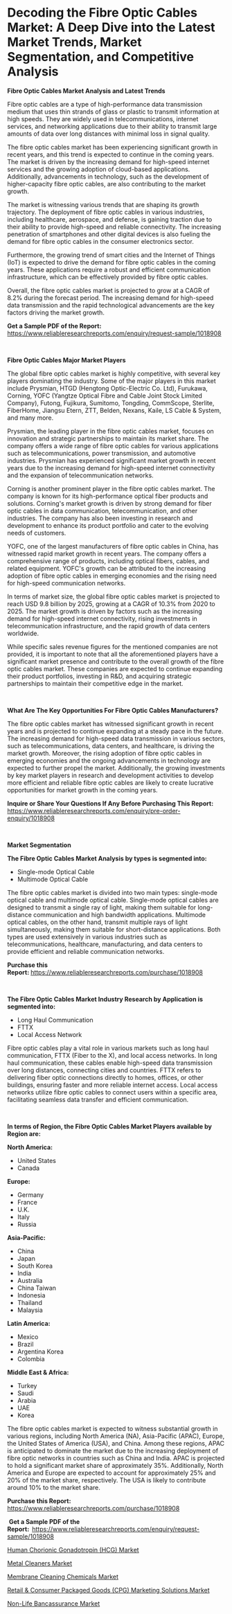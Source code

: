<p><h1>Decoding the Fibre Optic Cables Market: A Deep Dive into the Latest Market Trends, Market Segmentation, and Competitive Analysis</h1></p><p><strong>Fibre Optic Cables Market Analysis and Latest Trends</strong></p>
<p><p>Fibre optic cables are a type of high-performance data transmission medium that uses thin strands of glass or plastic to transmit information at high speeds. They are widely used in telecommunications, internet services, and networking applications due to their ability to transmit large amounts of data over long distances with minimal loss in signal quality.</p><p>The fibre optic cables market has been experiencing significant growth in recent years, and this trend is expected to continue in the coming years. The market is driven by the increasing demand for high-speed internet services and the growing adoption of cloud-based applications. Additionally, advancements in technology, such as the development of higher-capacity fibre optic cables, are also contributing to the market growth.</p><p>The market is witnessing various trends that are shaping its growth trajectory. The deployment of fibre optic cables in various industries, including healthcare, aerospace, and defense, is gaining traction due to their ability to provide high-speed and reliable connectivity. The increasing penetration of smartphones and other digital devices is also fueling the demand for fibre optic cables in the consumer electronics sector.</p><p>Furthermore, the growing trend of smart cities and the Internet of Things (IoT) is expected to drive the demand for fibre optic cables in the coming years. These applications require a robust and efficient communication infrastructure, which can be effectively provided by fibre optic cables.</p><p>Overall, the fibre optic cables market is projected to grow at a CAGR of 8.2% during the forecast period. The increasing demand for high-speed data transmission and the rapid technological advancements are the key factors driving the market growth.</p></p>
<p><strong>Get a Sample PDF of the Report:&nbsp;</strong> <a href="https://www.reliableresearchreports.com/enquiry/request-sample/1018908">https://www.reliableresearchreports.com/enquiry/request-sample/1018908</a></p>
<p>&nbsp;</p>
<p><strong>Fibre Optic Cables Major Market Players</strong></p>
<p><p>The global fibre optic cables market is highly competitive, with several key players dominating the industry. Some of the major players in this market include Prysmian, HTGD (Hengtong Optic-Electric Co. Ltd), Furukawa, Corning, YOFC (Yangtze Optical Fibre and Cable Joint Stock Limited Company), Futong, Fujikura, Sumitomo, Tongding, CommScope, Sterlite, FiberHome, Jiangsu Etern, ZTT, Belden, Nexans, Kaile, LS Cable & System, and many more.</p><p>Prysmian, the leading player in the fibre optic cables market, focuses on innovation and strategic partnerships to maintain its market share. The company offers a wide range of fibre optic cables for various applications such as telecommunications, power transmission, and automotive industries. Prysmian has experienced significant market growth in recent years due to the increasing demand for high-speed internet connectivity and the expansion of telecommunication networks.</p><p>Corning is another prominent player in the fibre optic cables market. The company is known for its high-performance optical fiber products and solutions. Corning's market growth is driven by strong demand for fiber optic cables in data communication, telecommunication, and other industries. The company has also been investing in research and development to enhance its product portfolio and cater to the evolving needs of customers.</p><p>YOFC, one of the largest manufacturers of fibre optic cables in China, has witnessed rapid market growth in recent years. The company offers a comprehensive range of products, including optical fibers, cables, and related equipment. YOFC's growth can be attributed to the increasing adoption of fibre optic cables in emerging economies and the rising need for high-speed communication networks.</p><p>In terms of market size, the global fibre optic cables market is projected to reach USD 9.8 billion by 2025, growing at a CAGR of 10.3% from 2020 to 2025. The market growth is driven by factors such as the increasing demand for high-speed internet connectivity, rising investments in telecommunication infrastructure, and the rapid growth of data centers worldwide.</p><p>While specific sales revenue figures for the mentioned companies are not provided, it is important to note that all the aforementioned players have a significant market presence and contribute to the overall growth of the fibre optic cables market. These companies are expected to continue expanding their product portfolios, investing in R&D, and acquiring strategic partnerships to maintain their competitive edge in the market.</p></p>
<p>&nbsp;</p>
<p><strong>What Are The Key Opportunities For Fibre Optic Cables Manufacturers?</strong></p>
<p><p>The fibre optic cables market has witnessed significant growth in recent years and is projected to continue expanding at a steady pace in the future. The increasing demand for high-speed data transmission in various sectors, such as telecommunications, data centers, and healthcare, is driving the market growth. Moreover, the rising adoption of fibre optic cables in emerging economies and the ongoing advancements in technology are expected to further propel the market. Additionally, the growing investments by key market players in research and development activities to develop more efficient and reliable fibre optic cables are likely to create lucrative opportunities for market growth in the coming years.</p></p>
<p><strong>Inquire or Share Your Questions If Any Before Purchasing This Report:</strong> <a href="https://www.reliableresearchreports.com/enquiry/pre-order-enquiry/1018908">https://www.reliableresearchreports.com/enquiry/pre-order-enquiry/1018908</a></p>
<p>&nbsp;</p>
<p><strong>Market Segmentation</strong></p>
<p><strong>The Fibre Optic Cables Market Analysis by types is segmented into:</strong></p>
<p><ul><li>Single-mode Optical Cable</li><li>Multimode Optical Cable</li></ul></p>
<p><p>The fibre optic cables market is divided into two main types: single-mode optical cable and multimode optical cable. Single-mode optical cables are designed to transmit a single ray of light, making them suitable for long-distance communication and high bandwidth applications. Multimode optical cables, on the other hand, transmit multiple rays of light simultaneously, making them suitable for short-distance applications. Both types are used extensively in various industries such as telecommunications, healthcare, manufacturing, and data centers to provide efficient and reliable communication networks.</p></p>
<p><strong>Purchase this Report:&nbsp;</strong><a href="https://www.reliableresearchreports.com/purchase/1018908">https://www.reliableresearchreports.com/purchase/1018908</a></p>
<p>&nbsp;</p>
<p><strong>The Fibre Optic Cables Market Industry Research by Application is segmented into:</strong></p>
<p><ul><li>Long Haul Communication</li><li>FTTX</li><li>Local Access Network</li></ul></p>
<p><p>Fibre optic cables play a vital role in various markets such as long haul communication, FTTX (Fiber to the X), and local access networks. In long haul communication, these cables enable high-speed data transmission over long distances, connecting cities and countries. FTTX refers to delivering fiber optic connections directly to homes, offices, or other buildings, ensuring faster and more reliable internet access. Local access networks utilize fibre optic cables to connect users within a specific area, facilitating seamless data transfer and efficient communication.</p></p>
<p>&nbsp;</p>
<p><strong>In terms of Region, the Fibre Optic Cables Market Players available by Region are:</strong></p>
<p>
    <p> <strong> North America: </strong>
        <ul>
            <li>United States</li>
            <li>Canada</li>
        </ul>
        </p> 
    <p> <strong> Europe: </strong>
        <ul>
            <li>Germany</li>
            <li>France</li>
            <li>U.K.</li>
            <li>Italy</li>
            <li>Russia</li>
        </ul>
        </p> 
    <p> <strong> Asia-Pacific: </strong>
        <ul>
            <li>China</li>
            <li>Japan</li>
            <li>South Korea</li>
            <li>India</li>
            <li>Australia</li>
            <li>China Taiwan</li>
            <li>Indonesia</li>
            <li>Thailand</li>
            <li>Malaysia</li>
        </ul>
        </p> 
    <p> <strong> Latin America: </strong>
        <ul>
            <li>Mexico</li>
            <li>Brazil</li>
            <li>Argentina Korea</li>
            <li>Colombia</li>
        </ul>
        </p> 
    <p> <strong> Middle East & Africa: </strong>
        <ul>
            <li>Turkey</li>
            <li>Saudi</li>
            <li>Arabia</li>
            <li>UAE</li>
            <li>Korea</li>
        </ul>
    </p>
    </p>
<p><p>The fibre optic cables market is expected to witness substantial growth in various regions, including North America (NA), Asia-Pacific (APAC), Europe, the United States of America (USA), and China. Among these regions, APAC is anticipated to dominate the market due to the increasing deployment of fibre optic networks in countries such as China and India. APAC is projected to hold a significant market share of approximately 35%. Additionally, North America and Europe are expected to account for approximately 25% and 20% of the market share, respectively. The USA is likely to contribute around 10% to the market share.</p></p>
<p><strong>Purchase this Report: </strong><a href="https://www.reliableresearchreports.com/purchase/1018908">https://www.reliableresearchreports.com/purchase/1018908</a></p>
<p>&nbsp;<strong>Get a Sample PDF of the Report:&nbsp;&nbsp;</strong><a href="https://www.reliableresearchreports.com/enquiry/request-sample/1018908">https://www.reliableresearchreports.com/enquiry/request-sample/1018908</a></p>
<p><strong></strong></p>
<p><p><a href="http://issuu.com/reportprime-2/docs/human-chorionic-gonadotropin-hcg-market-size-2030.">Human Chorionic Gonadotropin (HCG) Market</a></p><p><a href="https://medium.com/@henryprice766/metal-cleaners-market-size-cagr-trends-2024-2030-06bffae4ff67">Metal Cleaners Market</a></p><p><a href="https://medium.com/@henryprice766/membrane-cleaning-chemicals-market-trends-and-market-analysis-forecasted-for-period-2024-2031-6f8f517d92be">Membrane Cleaning Chemicals Market</a></p><p><a href="https://github.com/fiixsa/Market-Research-Report-List-1/blob/main/retail-consumer-packaged-goods-cpg-marketing-solutions-market.md">Retail & Consumer Packaged Goods (CPG) Marketing Solutions Market</a></p><p><a href="https://github.com/GroverBarry/Market-Research-Report-List-3/blob/main/non-life-bancassurance-market.md">Non-Life Bancassurance Market</a></p></p>